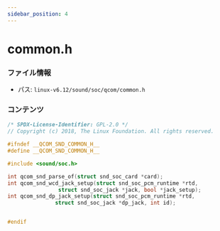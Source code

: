 ```yaml
---
sidebar_position: 4
---
```

# common.h

### ファイル情報

- パス: `linux-v6.12/sound/soc/qcom/common.h`

### コンテンツ

```h
/* SPDX-License-Identifier: GPL-2.0 */
// Copyright (c) 2018, The Linux Foundation. All rights reserved.

#ifndef __QCOM_SND_COMMON_H__
#define __QCOM_SND_COMMON_H__

#include <sound/soc.h>

int qcom_snd_parse_of(struct snd_soc_card *card);
int qcom_snd_wcd_jack_setup(struct snd_soc_pcm_runtime *rtd,
			    struct snd_soc_jack *jack, bool *jack_setup);
int qcom_snd_dp_jack_setup(struct snd_soc_pcm_runtime *rtd,
			   struct snd_soc_jack *dp_jack, int id);


#endif

```
